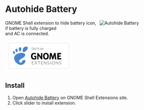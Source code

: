 # Autohide Battery

<img src="http://ai.github.io/autohide-battery/screenshot.png"
     alt="Autohide Battery" width="200" height="200" align="right" />

GNOME Shell extension to hide battery icon, if battery is fully charged
and AC is connected.

[<img src="https://raw.githubusercontent.com/andyholmes/gnome-shell-extensions-badge/master/get-it-on-ego.svg?sanitize=true" height="100">](https://extensions.gnome.org/extension/595/autohide-battery/)

## Install

1. Open [Autohide Battery] on GNOME Shell Extensions site.
2. Click slider to install extension.

[Autohide Battery]: https://extensions.gnome.org/extension/595/autohide-battery/
